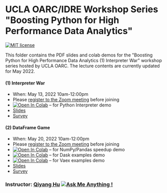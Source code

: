 # UCLA OARC/IDRE Workshop Series "Boosting Python for High Performance Data Analytics"

[![MIT license](https://img.shields.io/badge/License-MIT-blue.svg)](https://huqy.github.io/HighPerfDataSciPython/LICENSE.md)

This folder contains the PDF slides and colab demos for the "Boosting Python for High Performance Data Analytics (1) Interpreter War" workshop series hosted by UCLA OARC. The lecture contents are currently updated for May 2022.

#### (1) Interpreter War

 - When: May 13, 2022 10am-12:00pm
 - Please [register to the Zoom meeting](https://ucla.zoom.us/meeting/register/tJAod-mrrTwjHdYrBwSM9C3rtRTPAkhEBQXc) before joining
 - [![Open In Colab](https://colab.research.google.com/assets/colab-badge.svg)](http://bit.ly/hpdspy_01) &ndash; for Python Interpreter demo
 - [Slides](https://huqy.github.io/HighPerfDataSciPython/1_interpreter.pdf)
 - [Survey](https://bit.ly/survey_py_01)

#### (2) DataFrame Game

 - When: May 20, 2022 10am-12:00pm
 - Please [register to the Zoom meeting](https://ucla.zoom.us/meeting/register/tJElceqqqDkuHtVLo9HnZ-PrLjnUw5GJ_tLZ) before joining
 - [![Open In Colab](https://colab.research.google.com/assets/colab-badge.svg)](http://bit.ly/hpdspy_02) &ndash; for NumPy/Pandas speedup demo
 - [![Open In Colab](https://colab.research.google.com/assets/colab-badge.svg)](http://bit.ly/hpdspy_03) &ndash; for Dask examples demo
 - [![Open In Colab](https://colab.research.google.com/assets/colab-badge.svg)](http://bit.ly/hpdspy_04) &ndash; for Vaex examples demo
 - [Slides](https://huqy.github.io/HighPerfDataSciPython/1_dataframe.pdf)
 - [Survey](https://bit.ly/survey_py_02)


### Instructor: [Qiyang Hu](https://oarc.ucla.edu/people/profiles/qiyang-hu) [![Ask Me Anything !](https://img.shields.io/badge/Ask%20me-anything-1abc9c.svg)](mailto:huqy@oarc.ucla.edu)

